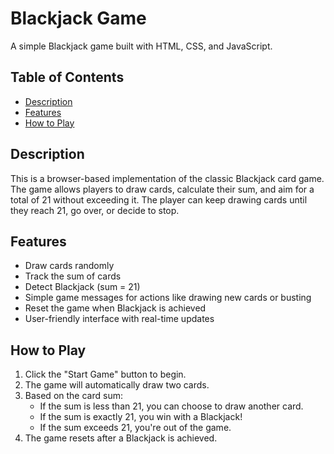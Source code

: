 # Blackjack Game

A simple Blackjack game built with HTML, CSS, and JavaScript.

## Table of Contents

- [Description](#description)
- [Features](#features)
- [How to Play](#how-to-play)

## Description

This is a browser-based implementation of the classic Blackjack card game. The game allows players to draw cards, calculate their sum, and aim for a total of 21 without exceeding it. The player can keep drawing cards until they reach 21, go over, or decide to stop.

## Features

- Draw cards randomly
- Track the sum of cards
- Detect Blackjack (sum = 21)
- Simple game messages for actions like drawing new cards or busting
- Reset the game when Blackjack is achieved
- User-friendly interface with real-time updates

## How to Play

1. Click the "Start Game" button to begin.
2. The game will automatically draw two cards.
3. Based on the card sum:
    - If the sum is less than 21, you can choose to draw another card.
    - If the sum is exactly 21, you win with a Blackjack!
    - If the sum exceeds 21, you're out of the game.
4. The game resets after a Blackjack is achieved.
